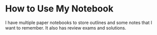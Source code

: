 # How to Use My Notebook

I have multiple paper notebooks to store outlines and some notes that I want to remember. It also has review exams and solutions.